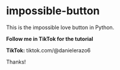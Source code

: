 # impossible-button
This is the impossible love button in Python.

**Follow me in TikTok for the tutorial**

**TikTok:** tiktok.com/@danielerazo6

Thanks!
